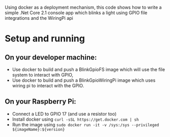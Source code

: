 Using docker as a deployment mechanism, this code shows how to write a simple .Net Core 2.1 console app which blinks a light using GPIO file integrations and the WiringPi api

# Setup and running
## On your developer machine:
* Use docker to build and push a BlinkGpioFS image which will use the file system to interact with GPIO,
* Use docker to build and push a BlinkGpioWiringPi image which uses wiring pi to interact with the GPIO.

## On your Raspberry Pi:
* Connect a LED to GPIO 17 (and use a resistor too)
* Install docker using ``curl -sSL https://get.docker.com | sh``
* Run the image using ``sudo docker run -it -v /sys:/sys --privileged ${imageName}:${version}``
